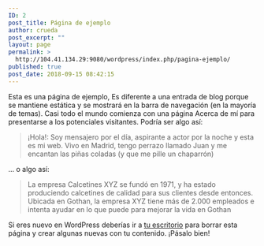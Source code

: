 ```yaml
---
ID: 2
post_title: Página de ejemplo
author: crueda
post_excerpt: ""
layout: page
permalink: >
  http://104.41.134.29:9080/wordpress/index.php/pagina-ejemplo/
published: true
post_date: 2018-09-15 08:42:15
---
```

Esta es una página de ejemplo, Es diferente a una entrada de blog porque se mantiene estática y se mostrará en la barra de navegación (en la mayoría de temas). Casi todo el mundo comienza con una página Acerca de mí para presentarse a los potenciales visitantes. Podría ser algo así:

<blockquote>¡Hola!: Soy mensajero por el día, aspirante a actor por la noche y esta es mi web. Vivo en Madrid, tengo perrazo llamado Juan y me encantan las piñas coladas (y que me pille un chaparrón)</blockquote>

… o algo así:

<blockquote>La empresa Calcetines XYZ se fundó en 1971, y ha estado produciendo calcetines de calidad para sus clientes desde entonces. Ubicada en Gothan, la empresa XYZ tiene más de 2.000 empleados e intenta ayudar en lo que puede para mejorar la vida en Gothan</blockquote>

Si eres nuevo en WordPress deberías ir a <a href="http://104.41.134.29:9080/wordpress/wp-admin/">tu escritorio</a> para borrar esta página y crear algunas nuevas con tu contenido. ¡Pásalo bien!